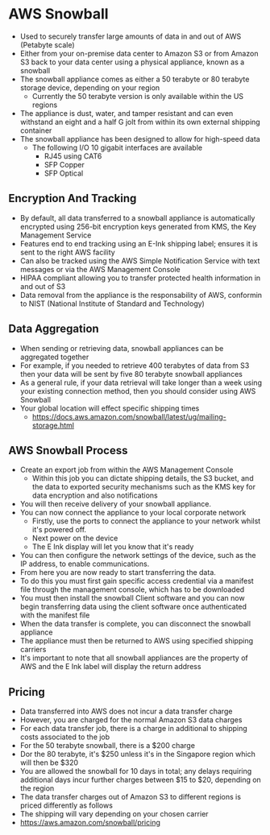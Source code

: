 # AWS Snowball 

- Used to securely transfer large amounts of data in and out of AWS (Petabyte scale)
-  Either from your on-premise data center to Amazon S3 or from Amazon S3 back to your data center using a physical appliance, known as a snowball
- The snowball appliance comes as either a 50 terabyte or 80 terabyte storage device, depending on your region
  - Currently the 50 terabyte version is only available within the US regions
- The appliance is dust, water, and tamper resistant and can even withstand an eight and a half G jolt from within its own external shipping container
- The snowball appliance has been designed to allow for high-speed data
  - The following I/O 10 gigabit interfaces are available
    - RJ45 using CAT6
    - SFP Copper
    - SFP Optical


## Encryption And Tracking

- By default, all data transferred to a snowball appliance is automatically encrypted using 256-bit encryption keys generated from KMS, the Key Management Service
- Features end to end tracking using an E-Ink shipping label; ensures it is sent to the right AWS facility
- Can also be tracked using the AWS Simple Notification Service with text messages or via the AWS Management Console
- HIPAA compliant allowing you to transfer protected health information in and out of S3
- Data removal from the appliance is the responsability of AWS, conformin to NIST (National Institute of Standard and Technology)


## Data Aggregation

- When sending or retrieving data, snowball appliances can be aggregated together
- For example, if you needed to retrieve 400 terabytes of data from S3 then your data will be sent by five 80 terabyte snowball appliances
- As a general rule, if your data retrieval will take longer than a week using your existing connection method, then you should consider using AWS Snowball
- Your global location will effect specific shipping times
  - https://docs.aws.amazon.com/snowball/latest/ug/mailing-storage.html


## AWS Snowball Process

- Create an export job from within the AWS Management Console
  - Within this job you can dictate shipping details, the S3 bucket, and the data to exported security mechanisms such as the KMS key for data encryption and also notifications
- You will then receive delivery of your snowball appliance.
- You can now connect the appliance to your local corporate network
  - Firstly, use the ports to connect the appliance to your network whilst it's powered off.
  - Next power on the device 
  - The E Ink display will let you know that it's ready
- You can then configure the network settings of the device, such as the IP address, to enable communications.
- From here you are now ready to start transferring the data.
- To do this you must first gain specific access credential via a manifest file through the management console, which has to be downloaded
- You must then install the snowball Client software and you can now begin transferring data using the client software once authenticated with the manifest file
- When the data transfer is complete, you can disconnect the snowball appliance
- The appliance must then be returned to AWS using specified shipping carriers
- It's important to note that all snowball appliances are the property of AWS and the E Ink label will display the return address


## Pricing

- Data transferred into AWS does not incur a data transfer charge
- However, you are charged for the normal Amazon S3 data charges
- For each data transfer job, there is a charge in additional to shipping costs associated to the job
- For the 50 terabyte snowball, there is a $200 charge
- Dor the 80 terabyte, it's $250 unless it's in the Singapore region which will then be $320
- You are allowed the snowball for 10 days in total; any delays requiring additional days incur further charges between $15 to $20, depending on the region
- The data transfer charges out of Amazon S3 to different regions is priced differently as follows
- The shipping will vary depending on your chosen carrier
- https://aws.amazon.com/snowball/pricing
